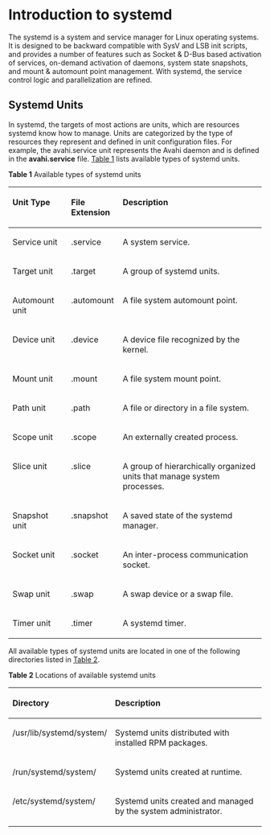 # Introduction to systemd<a name="EN-US_TOPIC_0229622785"></a>

The systemd is a system and service manager for Linux operating systems. It is designed to be backward compatible with SysV and LSB init scripts, and provides a number of features such as Socket & D-Bus based activation of services, on-demand activation of daemons, system state snapshots, and mount & automount point management. With systemd, the service control logic and parallelization are refined.

## Systemd Units<a name="en-us_topic_0151921012_s7feb026873e5469c983726304d563463"></a>

In systemd, the targets of most actions are units, which are resources systemd know how to manage. Units are categorized by the type of resources they represent and defined in unit configuration files. For example, the avahi.service unit represents the Avahi daemon and is defined in the  **avahi.service**  file.  [Table 1](#en-us_topic_0151921012_t2dcb6d973cc249ed9ccd56729751ca6b)  lists available types of systemd units.

**Table  1**  Available types of systemd units

<a name="en-us_topic_0151921012_t2dcb6d973cc249ed9ccd56729751ca6b"></a>
<table><thead align="left"><tr id="en-us_topic_0151921012_r7b42846c4fae43e7884a3f020f608fe2"><th class="cellrowborder" valign="top" width="23.18%" id="mcps1.2.4.1.1"><p id="en-us_topic_0151921012_ab281691f1f2b4cc1bbe493047d2362d9"><a name="en-us_topic_0151921012_ab281691f1f2b4cc1bbe493047d2362d9"></a><a name="en-us_topic_0151921012_ab281691f1f2b4cc1bbe493047d2362d9"></a>Unit Type</p>
</th>
<th class="cellrowborder" valign="top" width="20.36%" id="mcps1.2.4.1.2"><p id="en-us_topic_0151921012_a0f7c1823e26547e796c1641f97c33fdd"><a name="en-us_topic_0151921012_a0f7c1823e26547e796c1641f97c33fdd"></a><a name="en-us_topic_0151921012_a0f7c1823e26547e796c1641f97c33fdd"></a>File Extension</p>
</th>
<th class="cellrowborder" valign="top" width="56.46%" id="mcps1.2.4.1.3"><p id="en-us_topic_0151921012_a60a2db60a7044830b7484a6acc33be0e"><a name="en-us_topic_0151921012_a60a2db60a7044830b7484a6acc33be0e"></a><a name="en-us_topic_0151921012_a60a2db60a7044830b7484a6acc33be0e"></a>Description</p>
</th>
</tr>
</thead>
<tbody><tr id="en-us_topic_0151921012_r792e4f30a76a4d1a87472bf69f4208ab"><td class="cellrowborder" valign="top" width="23.18%" headers="mcps1.2.4.1.1 "><p id="en-us_topic_0151921012_a920c3978e086448eab26a0c108b3fc4b"><a name="en-us_topic_0151921012_a920c3978e086448eab26a0c108b3fc4b"></a><a name="en-us_topic_0151921012_a920c3978e086448eab26a0c108b3fc4b"></a>Service unit</p>
</td>
<td class="cellrowborder" valign="top" width="20.36%" headers="mcps1.2.4.1.2 "><p id="en-us_topic_0151921012_ab53b8d9e50b3496f9c42ac71130179a8"><a name="en-us_topic_0151921012_ab53b8d9e50b3496f9c42ac71130179a8"></a><a name="en-us_topic_0151921012_ab53b8d9e50b3496f9c42ac71130179a8"></a>.service</p>
</td>
<td class="cellrowborder" valign="top" width="56.46%" headers="mcps1.2.4.1.3 "><p id="en-us_topic_0151921012_a4021f8a9f8ac44889df66eb405ba8707"><a name="en-us_topic_0151921012_a4021f8a9f8ac44889df66eb405ba8707"></a><a name="en-us_topic_0151921012_a4021f8a9f8ac44889df66eb405ba8707"></a>A system service.</p>
</td>
</tr>
<tr id="en-us_topic_0151921012_r1dc46642b82640b8ba50c274a71c0115"><td class="cellrowborder" valign="top" width="23.18%" headers="mcps1.2.4.1.1 "><p id="en-us_topic_0151921012_acc7293f71641476d866484f4b4e2e17d"><a name="en-us_topic_0151921012_acc7293f71641476d866484f4b4e2e17d"></a><a name="en-us_topic_0151921012_acc7293f71641476d866484f4b4e2e17d"></a>Target unit</p>
</td>
<td class="cellrowborder" valign="top" width="20.36%" headers="mcps1.2.4.1.2 "><p id="en-us_topic_0151921012_a972c16ba24e44039a202a8a8b500cf0d"><a name="en-us_topic_0151921012_a972c16ba24e44039a202a8a8b500cf0d"></a><a name="en-us_topic_0151921012_a972c16ba24e44039a202a8a8b500cf0d"></a>.target</p>
</td>
<td class="cellrowborder" valign="top" width="56.46%" headers="mcps1.2.4.1.3 "><p id="en-us_topic_0151921012_a794b9638ea42413087672632eb3ecc9b"><a name="en-us_topic_0151921012_a794b9638ea42413087672632eb3ecc9b"></a><a name="en-us_topic_0151921012_a794b9638ea42413087672632eb3ecc9b"></a>A group of systemd units.</p>
</td>
</tr>
<tr id="en-us_topic_0151921012_rf862dcc0891e4292b214e743020fad44"><td class="cellrowborder" valign="top" width="23.18%" headers="mcps1.2.4.1.1 "><p id="en-us_topic_0151921012_aa36d2a004680460eb77cd61abfda11ff"><a name="en-us_topic_0151921012_aa36d2a004680460eb77cd61abfda11ff"></a><a name="en-us_topic_0151921012_aa36d2a004680460eb77cd61abfda11ff"></a>Automount unit</p>
</td>
<td class="cellrowborder" valign="top" width="20.36%" headers="mcps1.2.4.1.2 "><p id="en-us_topic_0151921012_aea349872c8b64346aca1fd99b220ade4"><a name="en-us_topic_0151921012_aea349872c8b64346aca1fd99b220ade4"></a><a name="en-us_topic_0151921012_aea349872c8b64346aca1fd99b220ade4"></a>.automount</p>
</td>
<td class="cellrowborder" valign="top" width="56.46%" headers="mcps1.2.4.1.3 "><p id="en-us_topic_0151921012_a2752debc211c4c2a8d2dec5df410cd5f"><a name="en-us_topic_0151921012_a2752debc211c4c2a8d2dec5df410cd5f"></a><a name="en-us_topic_0151921012_a2752debc211c4c2a8d2dec5df410cd5f"></a>A file system automount point.</p>
</td>
</tr>
<tr id="en-us_topic_0151921012_r151262203bbd41dfbcf6450b977adcd8"><td class="cellrowborder" valign="top" width="23.18%" headers="mcps1.2.4.1.1 "><p id="en-us_topic_0151921012_a63ad759ddc924457ae160f5ef2134665"><a name="en-us_topic_0151921012_a63ad759ddc924457ae160f5ef2134665"></a><a name="en-us_topic_0151921012_a63ad759ddc924457ae160f5ef2134665"></a>Device unit</p>
</td>
<td class="cellrowborder" valign="top" width="20.36%" headers="mcps1.2.4.1.2 "><p id="en-us_topic_0151921012_a1d72eda1c2e14a5ca5b4bbd3d1e04df2"><a name="en-us_topic_0151921012_a1d72eda1c2e14a5ca5b4bbd3d1e04df2"></a><a name="en-us_topic_0151921012_a1d72eda1c2e14a5ca5b4bbd3d1e04df2"></a>.device</p>
</td>
<td class="cellrowborder" valign="top" width="56.46%" headers="mcps1.2.4.1.3 "><p id="en-us_topic_0151921012_a17fb3dcba5df47e9bd6dcadb1fdd0570"><a name="en-us_topic_0151921012_a17fb3dcba5df47e9bd6dcadb1fdd0570"></a><a name="en-us_topic_0151921012_a17fb3dcba5df47e9bd6dcadb1fdd0570"></a>A device file recognized by the kernel.</p>
</td>
</tr>
<tr id="en-us_topic_0151921012_re7d8c6541280475e900e3b336b9af327"><td class="cellrowborder" valign="top" width="23.18%" headers="mcps1.2.4.1.1 "><p id="en-us_topic_0151921012_a4950ed734138459c83be23229b5f3d6a"><a name="en-us_topic_0151921012_a4950ed734138459c83be23229b5f3d6a"></a><a name="en-us_topic_0151921012_a4950ed734138459c83be23229b5f3d6a"></a>Mount unit</p>
</td>
<td class="cellrowborder" valign="top" width="20.36%" headers="mcps1.2.4.1.2 "><p id="en-us_topic_0151921012_ab745de23d809475d9c5c9e20e81066d1"><a name="en-us_topic_0151921012_ab745de23d809475d9c5c9e20e81066d1"></a><a name="en-us_topic_0151921012_ab745de23d809475d9c5c9e20e81066d1"></a>.mount</p>
</td>
<td class="cellrowborder" valign="top" width="56.46%" headers="mcps1.2.4.1.3 "><p id="en-us_topic_0151921012_a689c3d6fa3124b61af6546d7ff4e5f42"><a name="en-us_topic_0151921012_a689c3d6fa3124b61af6546d7ff4e5f42"></a><a name="en-us_topic_0151921012_a689c3d6fa3124b61af6546d7ff4e5f42"></a>A file system mount point.</p>
</td>
</tr>
<tr id="en-us_topic_0151921012_r1c9abcac0409405390c79d039efd1f73"><td class="cellrowborder" valign="top" width="23.18%" headers="mcps1.2.4.1.1 "><p id="en-us_topic_0151921012_a105f139cb99a424ebf6668c409fbfd10"><a name="en-us_topic_0151921012_a105f139cb99a424ebf6668c409fbfd10"></a><a name="en-us_topic_0151921012_a105f139cb99a424ebf6668c409fbfd10"></a>Path unit</p>
</td>
<td class="cellrowborder" valign="top" width="20.36%" headers="mcps1.2.4.1.2 "><p id="en-us_topic_0151921012_af1454bde836a4118b58341b586e1770a"><a name="en-us_topic_0151921012_af1454bde836a4118b58341b586e1770a"></a><a name="en-us_topic_0151921012_af1454bde836a4118b58341b586e1770a"></a>.path</p>
</td>
<td class="cellrowborder" valign="top" width="56.46%" headers="mcps1.2.4.1.3 "><p id="en-us_topic_0151921012_ace9baa2479c64f97abb493519474df4d"><a name="en-us_topic_0151921012_ace9baa2479c64f97abb493519474df4d"></a><a name="en-us_topic_0151921012_ace9baa2479c64f97abb493519474df4d"></a>A file or directory in a file system.</p>
</td>
</tr>
<tr id="en-us_topic_0151921012_r110ad4c541c241ac816e2827ef85c035"><td class="cellrowborder" valign="top" width="23.18%" headers="mcps1.2.4.1.1 "><p id="en-us_topic_0151921012_aaa9d61a1976b4c399f8d26feee1f8a9a"><a name="en-us_topic_0151921012_aaa9d61a1976b4c399f8d26feee1f8a9a"></a><a name="en-us_topic_0151921012_aaa9d61a1976b4c399f8d26feee1f8a9a"></a>Scope unit</p>
</td>
<td class="cellrowborder" valign="top" width="20.36%" headers="mcps1.2.4.1.2 "><p id="en-us_topic_0151921012_ad16b81af817345d3822330091c783398"><a name="en-us_topic_0151921012_ad16b81af817345d3822330091c783398"></a><a name="en-us_topic_0151921012_ad16b81af817345d3822330091c783398"></a>.scope</p>
</td>
<td class="cellrowborder" valign="top" width="56.46%" headers="mcps1.2.4.1.3 "><p id="en-us_topic_0151921012_a4c7749fd392348668a0cb1b25cbac70d"><a name="en-us_topic_0151921012_a4c7749fd392348668a0cb1b25cbac70d"></a><a name="en-us_topic_0151921012_a4c7749fd392348668a0cb1b25cbac70d"></a>An externally created process.</p>
</td>
</tr>
<tr id="en-us_topic_0151921012_r6f7302c1ed8244e291ffa0ae08a3b27c"><td class="cellrowborder" valign="top" width="23.18%" headers="mcps1.2.4.1.1 "><p id="en-us_topic_0151921012_ab41ebb369a5c47598601bd96ca5d95af"><a name="en-us_topic_0151921012_ab41ebb369a5c47598601bd96ca5d95af"></a><a name="en-us_topic_0151921012_ab41ebb369a5c47598601bd96ca5d95af"></a>Slice unit</p>
</td>
<td class="cellrowborder" valign="top" width="20.36%" headers="mcps1.2.4.1.2 "><p id="en-us_topic_0151921012_a18c465ebe76c4ffb8950064ee9a62858"><a name="en-us_topic_0151921012_a18c465ebe76c4ffb8950064ee9a62858"></a><a name="en-us_topic_0151921012_a18c465ebe76c4ffb8950064ee9a62858"></a>.slice</p>
</td>
<td class="cellrowborder" valign="top" width="56.46%" headers="mcps1.2.4.1.3 "><p id="en-us_topic_0151921012_a060e385703ed49a0bbb993f60520a6dd"><a name="en-us_topic_0151921012_a060e385703ed49a0bbb993f60520a6dd"></a><a name="en-us_topic_0151921012_a060e385703ed49a0bbb993f60520a6dd"></a>A group of hierarchically organized units that manage system processes.</p>
</td>
</tr>
<tr id="en-us_topic_0151921012_r464fbcf4d5b04ed29b11f52b150531ab"><td class="cellrowborder" valign="top" width="23.18%" headers="mcps1.2.4.1.1 "><p id="en-us_topic_0151921012_a8c0ed4656ebb4a10b1fcbce2ce396683"><a name="en-us_topic_0151921012_a8c0ed4656ebb4a10b1fcbce2ce396683"></a><a name="en-us_topic_0151921012_a8c0ed4656ebb4a10b1fcbce2ce396683"></a>Snapshot unit</p>
</td>
<td class="cellrowborder" valign="top" width="20.36%" headers="mcps1.2.4.1.2 "><p id="en-us_topic_0151921012_a2815b0c797784a9e95de60f614a683a7"><a name="en-us_topic_0151921012_a2815b0c797784a9e95de60f614a683a7"></a><a name="en-us_topic_0151921012_a2815b0c797784a9e95de60f614a683a7"></a>.snapshot</p>
</td>
<td class="cellrowborder" valign="top" width="56.46%" headers="mcps1.2.4.1.3 "><p id="en-us_topic_0151921012_adf4318e96e0d47efbad6c438a124d924"><a name="en-us_topic_0151921012_adf4318e96e0d47efbad6c438a124d924"></a><a name="en-us_topic_0151921012_adf4318e96e0d47efbad6c438a124d924"></a>A saved state of the systemd manager.</p>
</td>
</tr>
<tr id="en-us_topic_0151921012_rf411a13d70a64af0913d1403098c35f4"><td class="cellrowborder" valign="top" width="23.18%" headers="mcps1.2.4.1.1 "><p id="en-us_topic_0151921012_a20f3e23c829a4337a8fb5fc64b628fda"><a name="en-us_topic_0151921012_a20f3e23c829a4337a8fb5fc64b628fda"></a><a name="en-us_topic_0151921012_a20f3e23c829a4337a8fb5fc64b628fda"></a>Socket unit</p>
</td>
<td class="cellrowborder" valign="top" width="20.36%" headers="mcps1.2.4.1.2 "><p id="en-us_topic_0151921012_a4dde23a95c7f49649608dea395226e51"><a name="en-us_topic_0151921012_a4dde23a95c7f49649608dea395226e51"></a><a name="en-us_topic_0151921012_a4dde23a95c7f49649608dea395226e51"></a>.socket</p>
</td>
<td class="cellrowborder" valign="top" width="56.46%" headers="mcps1.2.4.1.3 "><p id="en-us_topic_0151921012_a0b30893d3da240388885a50af44269db"><a name="en-us_topic_0151921012_a0b30893d3da240388885a50af44269db"></a><a name="en-us_topic_0151921012_a0b30893d3da240388885a50af44269db"></a>An inter-process communication socket.</p>
</td>
</tr>
<tr id="en-us_topic_0151921012_r954b0bbd2609438ca1ecc49402117695"><td class="cellrowborder" valign="top" width="23.18%" headers="mcps1.2.4.1.1 "><p id="en-us_topic_0151921012_a2e0d25e939104ff5a1c3f79c5285689f"><a name="en-us_topic_0151921012_a2e0d25e939104ff5a1c3f79c5285689f"></a><a name="en-us_topic_0151921012_a2e0d25e939104ff5a1c3f79c5285689f"></a>Swap unit</p>
</td>
<td class="cellrowborder" valign="top" width="20.36%" headers="mcps1.2.4.1.2 "><p id="en-us_topic_0151921012_af7250fd0df504b6db1ae83ea22ad4dc3"><a name="en-us_topic_0151921012_af7250fd0df504b6db1ae83ea22ad4dc3"></a><a name="en-us_topic_0151921012_af7250fd0df504b6db1ae83ea22ad4dc3"></a>.swap</p>
</td>
<td class="cellrowborder" valign="top" width="56.46%" headers="mcps1.2.4.1.3 "><p id="en-us_topic_0151921012_aed1f0dc1800f457d9271ab272aaf9019"><a name="en-us_topic_0151921012_aed1f0dc1800f457d9271ab272aaf9019"></a><a name="en-us_topic_0151921012_aed1f0dc1800f457d9271ab272aaf9019"></a>A swap device or a swap file.</p>
</td>
</tr>
<tr id="en-us_topic_0151921012_r27a40c4c1d7b4c74ac4913185f408b22"><td class="cellrowborder" valign="top" width="23.18%" headers="mcps1.2.4.1.1 "><p id="en-us_topic_0151921012_aec67b2a244f843f59fda49a59083ecd8"><a name="en-us_topic_0151921012_aec67b2a244f843f59fda49a59083ecd8"></a><a name="en-us_topic_0151921012_aec67b2a244f843f59fda49a59083ecd8"></a>Timer unit</p>
</td>
<td class="cellrowborder" valign="top" width="20.36%" headers="mcps1.2.4.1.2 "><p id="en-us_topic_0151921012_a0890a8d257014b609f9609b7d64d1535"><a name="en-us_topic_0151921012_a0890a8d257014b609f9609b7d64d1535"></a><a name="en-us_topic_0151921012_a0890a8d257014b609f9609b7d64d1535"></a>.timer</p>
</td>
<td class="cellrowborder" valign="top" width="56.46%" headers="mcps1.2.4.1.3 "><p id="en-us_topic_0151921012_a907849cda16f459b9c50d4b58324ec7d"><a name="en-us_topic_0151921012_a907849cda16f459b9c50d4b58324ec7d"></a><a name="en-us_topic_0151921012_a907849cda16f459b9c50d4b58324ec7d"></a>A systemd timer.</p>
</td>
</tr>
</tbody>
</table>

All available types of systemd units are located in one of the following directories listed in  [Table 2](#en-us_topic_0151921012_t2523a0a9a0c54f9b849e52d1efa0160c).

**Table  2**  Locations of available systemd units

<a name="en-us_topic_0151921012_t2523a0a9a0c54f9b849e52d1efa0160c"></a>
<table><thead align="left"><tr id="en-us_topic_0151921012_r213bb3b501954621bfa006ab9ddfbd62"><th class="cellrowborder" valign="top" width="32.33%" id="mcps1.2.3.1.1"><p id="en-us_topic_0151921012_afce39246edb84dd7a9aa40dff9b8c7e3"><a name="en-us_topic_0151921012_afce39246edb84dd7a9aa40dff9b8c7e3"></a><a name="en-us_topic_0151921012_afce39246edb84dd7a9aa40dff9b8c7e3"></a>Directory</p>
</th>
<th class="cellrowborder" valign="top" width="67.67%" id="mcps1.2.3.1.2"><p id="en-us_topic_0151921012_abebe174b3f9c4ff4b28270e3f1907b5b"><a name="en-us_topic_0151921012_abebe174b3f9c4ff4b28270e3f1907b5b"></a><a name="en-us_topic_0151921012_abebe174b3f9c4ff4b28270e3f1907b5b"></a>Description</p>
</th>
</tr>
</thead>
<tbody><tr id="en-us_topic_0151921012_rcae60499dc8540328df0a6bf543aaafa"><td class="cellrowborder" valign="top" width="32.33%" headers="mcps1.2.3.1.1 "><p id="en-us_topic_0151921012_a7f7f73f64b3d4294a2f717f5a5dedd1c"><a name="en-us_topic_0151921012_a7f7f73f64b3d4294a2f717f5a5dedd1c"></a><a name="en-us_topic_0151921012_a7f7f73f64b3d4294a2f717f5a5dedd1c"></a>/usr/lib/systemd/system/</p>
</td>
<td class="cellrowborder" valign="top" width="67.67%" headers="mcps1.2.3.1.2 "><p id="en-us_topic_0151921012_af3744f8424524c1c864a7ff18092079d"><a name="en-us_topic_0151921012_af3744f8424524c1c864a7ff18092079d"></a><a name="en-us_topic_0151921012_af3744f8424524c1c864a7ff18092079d"></a>Systemd units distributed with installed RPM packages.</p>
</td>
</tr>
<tr id="en-us_topic_0151921012_r381a8939b45e4b419479c02bf07f0cd7"><td class="cellrowborder" valign="top" width="32.33%" headers="mcps1.2.3.1.1 "><p id="en-us_topic_0151921012_aabacb836c0fa4f6f96476ff465870cd0"><a name="en-us_topic_0151921012_aabacb836c0fa4f6f96476ff465870cd0"></a><a name="en-us_topic_0151921012_aabacb836c0fa4f6f96476ff465870cd0"></a>/run/systemd/system/</p>
</td>
<td class="cellrowborder" valign="top" width="67.67%" headers="mcps1.2.3.1.2 "><p id="en-us_topic_0151921012_a2edec0a6cd0741a0b8b067d9f9c33b98"><a name="en-us_topic_0151921012_a2edec0a6cd0741a0b8b067d9f9c33b98"></a><a name="en-us_topic_0151921012_a2edec0a6cd0741a0b8b067d9f9c33b98"></a>Systemd units created at runtime.</p>
</td>
</tr>
<tr id="en-us_topic_0151921012_rc0974b74cedf4b5ba85d1347bb553c14"><td class="cellrowborder" valign="top" width="32.33%" headers="mcps1.2.3.1.1 "><p id="en-us_topic_0151921012_a54ab3b765b2c4590a35494886586dcc3"><a name="en-us_topic_0151921012_a54ab3b765b2c4590a35494886586dcc3"></a><a name="en-us_topic_0151921012_a54ab3b765b2c4590a35494886586dcc3"></a>/etc/systemd/system/</p>
</td>
<td class="cellrowborder" valign="top" width="67.67%" headers="mcps1.2.3.1.2 "><p id="en-us_topic_0151921012_a9fc8f932d4ff4ba4b6c0469219073cb4"><a name="en-us_topic_0151921012_a9fc8f932d4ff4ba4b6c0469219073cb4"></a><a name="en-us_topic_0151921012_a9fc8f932d4ff4ba4b6c0469219073cb4"></a>Systemd units created and managed by the system administrator.</p>
</td>
</tr>
</tbody>
</table>

